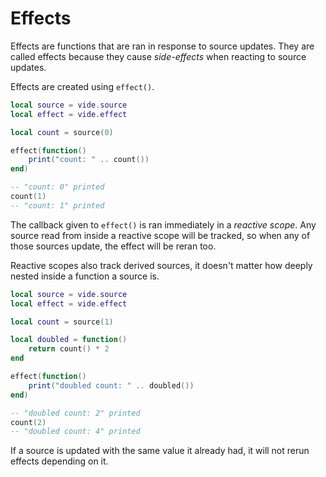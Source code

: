 # Effects

Effects are functions that are ran in response to source updates. They are
called effects because they cause *side-effects* when reacting to source
updates.

Effects are created using `effect()`.

```lua
local source = vide.source
local effect = vide.effect

local count = source(0)

effect(function()
    print("count: " .. count())
end)

-- "count: 0" printed
count(1)
-- "count: 1" printed
```

The callback given to `effect()` is ran immediately in a *reactive scope*. Any
source read from inside a reactive scope will be tracked, so when any of those
sources update, the effect will be reran too.

Reactive scopes also track derived sources, it doesn't matter how deeply nested
inside a function a source is.

```lua
local source = vide.source
local effect = vide.effect

local count = source(1)

local doubled = function()
    return count() * 2
end

effect(function()
    print("doubled count: " .. doubled())
end)

-- "doubled count: 2" printed
count(2)
-- "doubled count: 4" printed
```

If a source is updated with the same value it already had, it will not rerun
effects depending on it.
